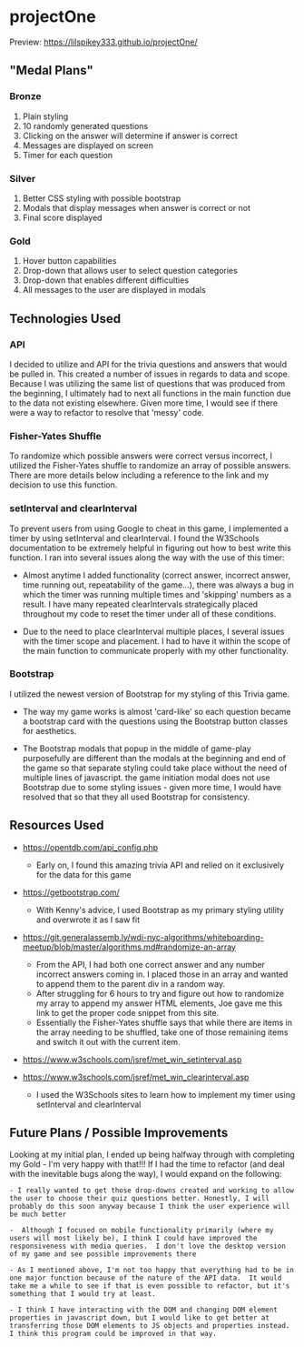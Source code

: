 # projectOne

Preview: https://lilspikey333.github.io/projectOne/

## "Medal Plans"

### Bronze

1. Plain styling
1. 10 randomly generated questions
1. Clicking on the answer will determine if answer is correct
1. Messages are displayed on screen
1. Timer for each question

### Silver

1. Better CSS styling with possible bootstrap
1. Modals that display messages when answer is correct or not
1. Final score displayed

### Gold

1. Hover button capabilities
1. Drop-down that allows user to select question categories
1. Drop-down that enables different difficulties
1. All messages to the user are displayed in modals

## Technologies Used

### API

I decided to utilize and API for the trivia questions and answers that would be pulled in. This
created a number of issues in regards to data and scope. Because I was utilizing the same list of
questions that was produced from the beginning, I ultimately had to next all functions in the main function due to the data not existing elsewhere. Given more time, I would see if there were a way to refactor to resolve that 'messy' code.

### Fisher-Yates Shuffle

To randomize which possible answers were correct versus incorrect, I utilized the Fisher-Yates shuffle to randomize an array of possible answers. There are more details below including a reference to the link and my decision to use this function.

### setInterval and clearInterval

To prevent users from using Google to cheat in this game, I implemented a timer by using setInterval and clearInterval. I found the W3Schools documentation to be extremely helpful in figuring out how to best write this function. I ran into several issues along the way with the use of this timer:

- Almost anytime I added functionality (correct answer, incorrect answer, time running out, repeatability of the game...), there was always a bug in which the timer was running multiple times and 'skipping' numbers as a result. I have many repeated clearIntervals strategically placed throughout my code to reset the timer under all of these conditions.

- Due to the need to place clearInterval multiple places, I several issues with the timer scope and placement. I had to have it within the scope of the main function to communicate properly with my other functionality.

### Bootstrap

I utilized the newest version of Bootstrap for my styling of this Trivia game.

- The way my game works is almost 'card-like' so each question became a bootstrap card with the questions using the Bootstrap button classes for aesthetics.

- The Bootstrap modals that popup in the middle of game-play purposefully are different than the modals at the beginning and end of the game so that separate styling could take place without the need of multiple lines of javascript. the game initiation modal does not use Bootstrap due to some styling issues - given more time, I would have resolved that so that they all used Bootstrap for consistency.

## Resources Used

- https://opentdb.com/api_config.php

  - Early on, I found this amazing trivia API and relied on it exclusively for the data for this game

- https://getbootstrap.com/

  - With Kenny's advice, I used Bootstrap as my primary styling utility and overwrote it as I saw fit

- https://git.generalassemb.ly/wdi-nyc-algorithms/whiteboarding-meetup/blob/master/algorithms.md#randomize-an-array

  - From the API, I had both one correct answer and any number incorrect answers coming in. I placed those in an array and wanted to append them to the parent div in a random way.
  - After struggling for 6 hours to try and figure out how to randomize my array to append my
    answer HTML elements, Joe gave me this link to get the proper code
    snippet from this site.
  - Essentially the Fisher-Yates shuffle says that while there are items in the array needing to be shuffled, take one of those remaining items and switch it out with the current item.

- https://www.w3schools.com/jsref/met_win_setinterval.asp
- https://www.w3schools.com/jsref/met_win_clearinterval.asp

  - I used the W3Schools sites to learn how to implement my timer using setInterval and clearInterval

## Future Plans / Possible Improvements

Looking at my initial plan, I ended up being halfway through with completing my Gold - I'm very happy with that!!!
If I had the time to refactor (and deal with the inevitable bugs along the way), I would expand on the following:

    - I really wanted to get those drop-downs created and working to allow the user to choose their quiz questions better. Honestly, I will probably do this soon anyway because I think the user experience will be much better

    -  Although I focused on mobile functionality primarily (where my users will most likely be), I think I could have improved the responsiveness with media queries.  I don't love the desktop version of my game and see possible improvements there

    - As I mentioned above, I'm not too happy that everything had to be in one major function because of the nature of the API data.  It would take me a while to see if that is even possible to refactor, but it's something that I would try at least.

    - I think I have interacting with the DOM and changing DOM element properties in javascript down, but I would like to get better at transferring those DOM elements to JS objects and properties instead.  I think this program could be improved in that way.

